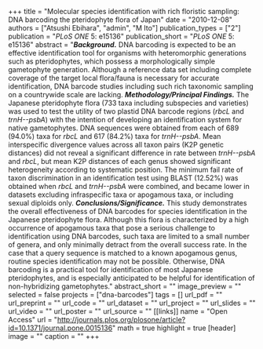+++
title = "Molecular species identification with rich floristic sampling: DNA barcoding the pteridophyte flora of Japan"
date = "2010-12-08"
authors = ["Atsushi Ebihara", "admin", "M Ito"]
publication_types = ["2"]
publication = "_PLoS ONE_ 5: e15136"
publication_short = "_PLoS ONE_ 5: e15136"
abstract = "__*Background.*__ DNA barcoding is expected to be an effective identification tool for organisms with heteromorphic generations such as pteridophytes, which possess a morphologically simple gametophyte generation. Although a reference data set including complete coverage of the target local flora/fauna is necessary for accurate identification, DNA barcode studies including such rich taxonomic sampling on a countrywide scale are lacking. __*Methodology/Principal Findings.*__ The Japanese pteridophyte flora (733 taxa including subspecies and varieties) was used to test the utility of two plastid DNA barcode regions (*rbcL* and *trnH--psbA*) with the intention of developing an identification system for native gametophytes. DNA sequences were obtained from each of 689 (94.0%) taxa for *rbcL* and 617 (84.2%) taxa for *trnH--psbA*. Mean interspecific divergence values across all taxon pairs (K2P genetic distances) did not reveal a significant difference in rate between *trnH--psbA* and *rbcL*, but mean K2P distances of each genus showed significant heterogeneity according to systematic position. The minimum fail rate of taxon discrimination in an identification test using BLAST (12.52%) was obtained when *rbcL* and *trnH--psbA* were combined, and became lower in datasets excluding infraspecific taxa or apogamous taxa, or including sexual diploids only. __*Conclusions/Significance.*__ This study demonstrates the overall effectiveness of DNA barcodes for species identification in the Japanese pteridophyte flora. Although this flora is characterized by a high occurrence of apogamous taxa that pose a serious challenge to identification using DNA barcodes, such taxa are limited to a small number of genera, and only minimally detract from the overall success rate. In the case that a query sequence is matched to a known apogamous genus, routine species identification may not be possible. Otherwise, DNA barcoding is a practical tool for identification of most Japanese pteridophytes, and is especially anticipated to be helpful for identification of non-hybridizing gametophytes."
abstract_short = ""
image_preview = ""
selected = false
projects = ["dna-barcodes"]
tags = []
url_pdf = ""
url_preprint = ""
url_code = ""
url_dataset = ""
url_project = ""
url_slides = ""
url_video = ""
url_poster = ""
url_source = ""
[[links]]
  name = "Open Access"
  url = "http://journals.plos.org/plosone/article?id=10.1371/journal.pone.0015136"
math = true
highlight = true
[header]
image = ""
caption = ""
+++

